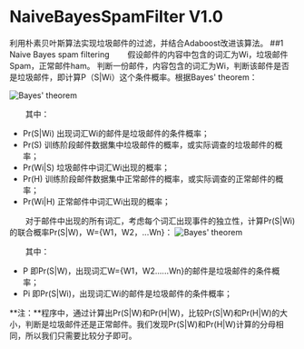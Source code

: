 # NaiveBayesSpamFilter V1.0
利用朴素贝叶斯算法实现垃圾邮件的过滤，并结合Adaboost改进该算法。
##1 Naive Bayes spam filtering
&emsp;&emsp;假设邮件的内容中包含的词汇为Wi，垃圾邮件Spam，正常邮件ham。
判断一份邮件，内容包含的词汇为Wi，判断该邮件是否是垃圾邮件，即计算P（S|Wi）这个条件概率。根据Bayes' theorem：

![Bayes' theorem](https://upload.wikimedia.org/math/a/6/e/a6e7f8c521dcf018b6480a8967773ac3.png)

&emsp;&emsp;其中：

- Pr(S|Wi) 出现词汇Wi的邮件是垃圾邮件的条件概率；
- Pr(S)    训练阶段邮件数据集中垃圾邮件的概率，或实际调查的垃圾邮件的概率；
- Pr(Wi|S) 垃圾邮件中词汇Wi出现的概率；
- Pr(H)    训练阶段邮件数据集中正常邮件的概率，或实际调查的正常邮件的概率；
- Pr(Wi|H) 正常邮件中词汇Wi出现的概率；

&emsp;&emsp;对于邮件中出现的所有词汇，考虑每个词汇出现事件的独立性，计算Pr(S|Wi)的联合概率Pr(S|W)，W={W1，W2，...Wn}：
![Bayes' theorem](https://upload.wikimedia.org/math/f/1/d/f1d1c65ee72c294f1fc9b4eb156f5768.png)

&emsp;&emsp;其中：
- P        即Pr(S|W)，出现词汇W={W1，W2......Wn}的邮件是垃圾邮件的条件概率；
- Pi       即Pr(S|Wi)，出现词汇Wi的邮件是垃圾邮件的条件概率；

**注：**程序中，通过计算出Pr(S|W)和Pr(H|W)，比较Pr(S|W)和Pr(H|W)的大小，判断是垃圾邮件还是正常邮件。我们发现Pr(S|W)和Pr(H|W)计算的分母相同，所以我们只需要比较分子即可。


